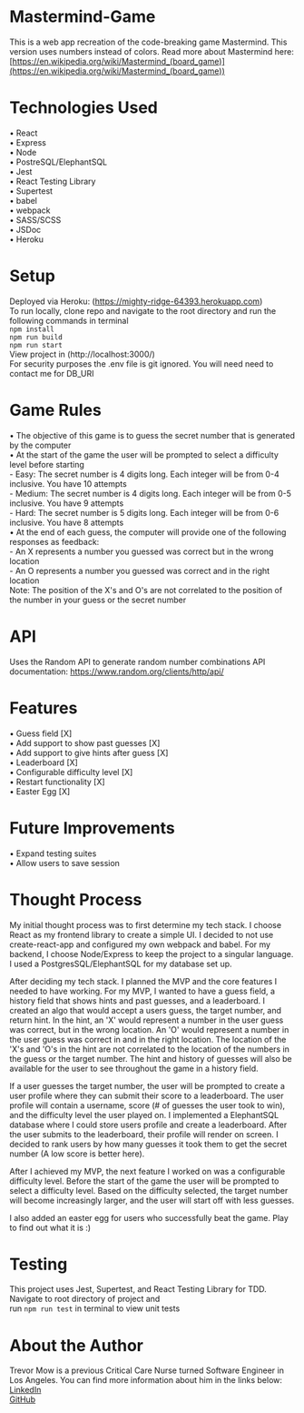 # Mastermind-Game
This is a web app recreation of the code-breaking game Mastermind.
This version uses numbers instead of colors. Read more about Mastermind here: [https://en.wikipedia.org/wiki/Mastermind_(board_game)](https://en.wikipedia.org/wiki/Mastermind_(board_game))

# Technologies Used
• React </br>
• Express </br>
• Node </br>
• PostreSQL/ElephantSQL </br>
• Jest <br/>
• React Testing Library </br>
• Supertest </br>
• babel </br>
• webpack </br>
• SASS/SCSS </br>
• JSDoc </br>
• Heroku </br>

# Setup
Deployed via Heroku: (https://mighty-ridge-64393.herokuapp.com) </br>
To run locally, clone repo and navigate to the root directory and run the following commands in terminal </br>
`npm install` </br>
`npm run build` </br>
`npm run start` </br>
View project in (http://localhost:3000/) </br>
For security purposes the .env file is git ignored. You will need need to contact me for DB_URI</br>

# Game Rules
• The objective of this game is to guess the secret number that is generated by the computer </br>
• At the start of the game the user will be prompted to select a difficulty level before starting </br>
    - Easy: The secret number is 4 digits long. Each integer will be from 0-4 inclusive. You have 10 attempts </br>
    - Medium: The secret number is 4 digits long. Each integer will be from 0-5 inclusive. You have 9 attempts </br>
    - Hard: The secret number is 5 digits long. Each integer will be from 0-6 inclusive. You have 8 attempts </br>
• At the end of each guess, the computer will provide one of the following responses as feedback: </br>
    - An X represents a number you guessed was correct but in the wrong location </br>
    - An O represents a number you guessed was correct and in the right location </br>
Note: The position of the X's and O's are not correlated to the position of the number in your guess or the secret number </br>

# API
Uses the Random API to generate random number combinations
API documentation: https://www.random.org/clients/http/api/

# Features
• Guess field [X] </br>
• Add support to show past guesses [X] </br>
• Add support to give hints after guess [X] </br>
• Leaderboard [X] </br>
• Configurable difficulty level [X] </br>
• Restart functionality [X] </br>
• Easter Egg [X] </br>

# Future Improvements
• Expand testing suites </br>
• Allow users to save session </br>

# Thought Process
My initial thought process was to first determine my tech stack. I choose React as my frontend library to create a simple UI. I decided to not use create-react-app and configured my own webpack and babel. For my backend, I choose Node/Express to keep the project to a singular language. I used a PostgresSQL/ElephantSQL for my database set up. 

After deciding my tech stack. I planned the MVP and the core features I needed to have working. For my MVP, I wanted to have a guess field, a history field that shows hints and past guesses, and a leaderboard. I created an algo that would accept a users guess, the target number, and return hint. In the hint, an 'X' would represent a number in the user guess was correct, but in the wrong location. An 'O' would represent a number in the user guess was correct in and in the right location. The location of the 'X's and 'O's in the hint are not correlated to the location of the numbers in the guess or the target number. The hint and history of guesses will also be available for the user to see throughout the game in a history field. 

If a user guesses the target number, the user will be prompted to create a user profile where they can submit their score to a leaderboard. The user profile will contain a username, score (# of guesses the user took to win), and the difficulty level the user played on. I implemented a ElephantSQL database where I could store users profile and create a leaderboard. After the user submits to the leaderboard, their profile will render on screen. I decided to rank users by how many guesses it took them to get the secret number (A low score is better here). 

After I achieved my MVP, the next feature I worked on was a configurable difficulty level. Before the start of the game the user will be prompted to select a difficulty level. Based on the difficulty selected, the target number will become increasingly larger, and the user will start off with less guesses. 

I also added an easter egg for users who successfully beat the game. Play to find out what it is :)

# Testing
This project uses Jest, Supertest, and React Testing Library for TDD. Navigate to root directory of project and </br>
run `npm run test` in terminal to view unit tests

# About the Author
Trevor Mow is a previous Critical Care Nurse turned Software Engineer in Los Angeles. You can find more information about him in the links below: </br>
[LinkedIn](https://www.linkedin.com/in/trevormow/) </br>
[GitHub](https://github.com/tmow12) </br>
